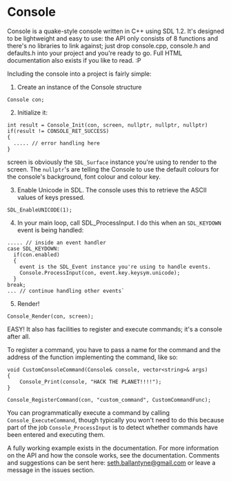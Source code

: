 # Console
Console is a quake-style console written in C++ using SDL 1.2. It's designed to be lightweight and easy to use: the API only consists of 8 functions and there's no libraries to link against; just drop console.cpp, console.h and defaults.h into your project and you're ready to go. Full HTML documentation also exists if you like to read. :P

Including the console into a project is fairly simple:

1. Create an instance of the Console structure
```
Console con;
```

2. Initialize it:
```
int result = Console_Init(con, screen, nullptr, nullptr, nullptr)
if(result != CONSOLE_RET_SUCCESS)
{
  ..... // error handling here
}
```
screen is obviously the `SDL_Surface` instance you're using to render to the screen. The `nullptr`'s are telling the Console
to use the default colours for the console's background, font colour and colour key.

3. Enable Unicode in SDL. The console uses this to retrieve the ASCII values of keys pressed.
```
SDL_EnableUNICODE(1);
```

4. In your main loop, call SDL_ProcessInput. I do this when an `SDL_KEYDOWN` event is being handled:

```
..... // inside an event handler
case SDL_KEYDOWN:
  if(con.enabled)
  {
    event is the SDL_Event instance you're using to handle events. 
    Console.ProcessInput(con, event.key.keysym.unicode);
  }
break;
... // continue handling other events`
```

5. Render!
```
Console_Render(con, screen);
```

EASY! It also has facilities to register and execute commands; it's a console after all.

To register a command, you have to pass a name for the command and the address of the function implementing
the command, like so:

```
void CustomConsoleCommand(Console& console, vector<string>& args)
{
	Console_Print(console, "HACK THE PLANET!!!!");
}

Console_RegisterCommand(con, "custom_command", CustomCommandFunc);
```

You can programmatically execute a command by calling `Console_ExecuteCommand`, though typically you won't need to do this because part of the job `Console_ProcessInput` is to detect whether commands have been entered and executing them.

A fully working example exists in the documentation. For more information on the API and how the console works, see the documentation. Comments and suggestions can be sent here: seth.ballantyne@gmail.com or leave a message in the issues section.
